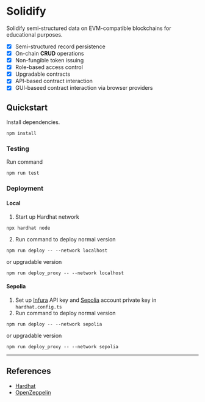 # Solidify

Solidify semi-structured data on EVM-compatible blockchains for educational purposes.

- [x] Semi-structured record persistence
- [x] On-chain **CRUD** operations
- [x] Non-fungible token issuing
- [x] Role-based access control
- [x] Upgradable contracts
- [x] API-based contract interaction
- [x] GUI-baseed contract interaction via browser providers

## Quickstart

Install dependencies.

```shell
npm install
```

### Testing

Run command

```shell
npm run test
```

### Deployment

#### Local

1. Start up Hardhat network

```shell
npx hardhat node
```

2. Run command to deploy normal version

```shell
npm run deploy -- --network localhost
```

or upgradable version

```shell
npm run deploy_proxy -- --network localhost

```

#### Sepolia

1. Set up [Infura](https://www.infura.io/) API key and [Sepolia](https://sepolia.etherscan.io/) account private key
   in `hardhat.config.ts`
2. Run command to deploy normal version

```shell
npm run deploy -- --network sepolia
```

or upgradable version

```shell
npm run deploy_proxy -- --network sepolia
```

---

## References

- [Hardhat](https://hardhat.org/)
- [OpenZeppelin](https://www.openzeppelin.com/)